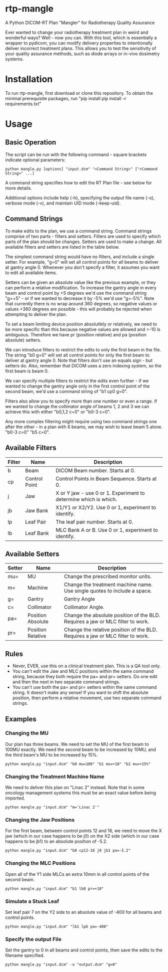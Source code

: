 # rtp-mangle
A Python DICOM-RT Plan "Mangler" for Radiotherapy Quality Assurance

Ever wanted to change your radiotherapy treatment plan in weird and wonderful ways? Well - now you can. With this tool, which is essentially a wrapper to pydicom, you can modify delivery properties to intentionally deliver incorrect treatment plans. This allows you to test the sensitivity of your quality assurance methods, such as diode arrays or in-vivo dosimetry systems. 


# Installation
To run rtp-mangle, first download or clone this repository. To obtain the minimal prerequisite packages, run "pip install pip install -r requirements.txt"


# Usage

## Basic Operation
The script can be run with the following command - square brackets indicate optional parameters:
```
python mangle.py [options] "input.dcm" "<Command String>" ["<Command String>" ...]
```
A command string specifies how to edit the RT Plan file - see below for more details. 

Additional options include help (-h), specifying the output file name (-o), verbose mode (-v), and maintain UID mode (-keep-uid). 

## Command Strings
To make edits to the plan, we use a command string. Command strings comprise of two parts - filters and setters. Filters are used to specify which parts of the plan should be changes. Setters are used to make a change. All available filters and setters are listed in the table below.

The simplest command string would have no filters, and include a single setter. For example, "g=0" will set all control points for all beams to deliver at gantry angle 0. Whenever you don't specify a filter, it assumes you want to edit all available items. 

Setters can be given an absolute value like the previous example, or they can perform a relative modification. To increase the gantry angle in every beam and control point by +5 degrees we'd use the command string "g=+5" - or if we wanted to decrease it by -5% we'd use "g=-5%". Note that currently there is no wrap around 360 degrees, so negative values or values >360 degrees are possible - this will probably be rejected when attempting to deliver the plan. 

To set a beam limiting device position absolutlely or relatively, we need to be more specific than this because negative values are allowed and =-10 is ambiguous. Therefore we have pr (position relative) and pa (position absolute) setters.

We can introduce filters to restrict the edits to only the first beam in the file. The string "b0 g=0" will set all control points for only the first beam to deliver at gantry angle 0. Note that filters don't use an equals sign - but setters do. Also, remember that DICOM uses a zero indexing system, so the first beam is beam 0. 

We can specify multiple filters to restrict the edits even further - if we wanted to change the gantry angle only in the first control point of the second beam, we'd use a command string of "b1 cp0 g=0". 

Filters also allow you to specify more than one number or even a range. If we wanted to change the collimator angle of beams 1, 2 and 3 we can achieve this with either "b0,1,2 c=0" or "b0-3 c=0". 

Any more complex filtering might require using two command strings one after the other - in a plan with 6 beams, we may wish to leave beam 5 alone. "b0-3 c=0" "b5 c=0". 

## Available Filters

| Filter | Name | Description |
|--------|------|-------------|
| b      | Beam | DICOM Beam number. Starts at 0. |
| cp     | Control Point | Control Points in Beam Sequence. Starts at 0. |
| j      | Jaw | X or Y jaw - use 0 or 1. Experiment to determine which is which. |
| jb     | Jaw Bank | X1/Y1 or X2/Y2. Use 0 or 1, experiment to identify. |
| lp     | Leaf Pair | The leaf pair number. Starts at 0. |
| lb     | Leaf Bank | MLC Bank A or B. Use 0 or 1, experiment to identify. |


## Available Setters

| Setter | Name | Description |
|--------|------|-------------|
| mu=    | MU   | Change the prescribed monitor units. |
| m=     | Machine | Change the treatment machine name. Use single quotes to include a space. |
| g=     | Gantry | Gantry Angle |
| c=     | Collimator | Collimator Angle. |
| pa=    | Position Absolute | Change the absolute position of the BLD. Requires a jaw or MLC filter to work. |
| pr=    | Position Relative | Change the relative position of the BLD. Requires a jaw or MLC filter to work. |


## Rules
* Never, EVER, use this on a clinical treatment plan. This is a QA tool only. 
* You can't edit the Jaw and MLC positions within the same command string, because they both require the pa= and pr= setters. Do one edit and then the next in two separate command strings. 
* You can't use both the pa= and pr= setters within the same command string. It doesn't make any sense! If you want to shift the absolute position, then perform a relative movement, use two separate command strings. 

## Examples

### Changing the MU
Our plan has three beams. We need to set the MU of the first beam to 100MU exactly. We need the second beam to be increased by 10MU, and the third beam's MU to be increased by 15%.

```
python mangle.py "input.dcm" "b0 mu=100" "b1 mu=+10" "b2 mu=+15%"
```

### Changing the Treatment Machine Name
We need to deliver this plan on "Linac 2" instead. Note that in some oncology management systems this must be an exact value before being imported.

```
python mangle.py "input.dcm" "m='Linac 2'"
```

### Changing the Jaw Positions
For the first beam, between control points 12 and 16, we need to move the X jaw (which in our case happens to be j0) on the X2 side (which in our case happens to be jb1) to an absolute position of -5.2.  

```
python mangle.py "input.dcm" "b0 cp12-16 j0 jb1 pa=-5.2"
```

### Changing the MLC Positions
Open all of the Y1 side MLCs an extra 10mm in all control points of the second beam. 

```
python mangle.py "input.dcm" "b1 lb0 pr=+10"
```

### Simulate a Stuck Leaf
Set leaf pair 7 on the Y2 side to an absolute value of -400 for all beams and control points. 

```
python mangle.py "input.dcm" "lb1 lp6 pa=-400"
```

### Specify the output File
Set the gantry to 0 in all beams and control points, then save the edits to the filename specified.

```
python mangle.py "input.dcm" -o "output.dcm" "g=0"
```
